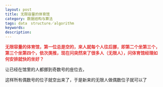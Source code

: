 ```yaml
---
layout: post
title: 无限容量的体育馆
category: 数据结构与算法
tags: data　structure／algorithm
keywords: 
description: 
---
```


**<span
style="color:#e53333;">无限容量的体育馆，第一位总是空的，来人就每个人往后挪，即第二个坐第三个，第三个坐第四个，依次类推，现在问突然来了很多人（无限人），问体育馆经理如何安排就快的坐好？</span>**

让已经在馆里的人都挪到奇数号的座位去， 

这样所有偶数号的位子就空出来了，于是新来的无限人做偶数位子就可以了 









